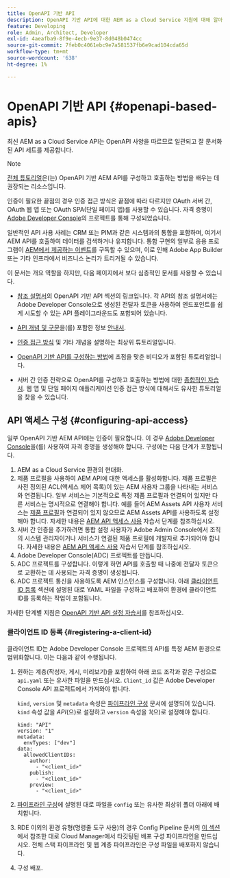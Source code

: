 ```yaml
---
title: OpenAPI 기반 API
description: OpenAPI 기반 API에 대한 AEM as a Cloud Service 지원에 대해 알아보기
feature: Developing
role: Admin, Architect, Developer
exl-id: 4aeafba9-8f9e-4ecb-9e37-8d048b0474cc
source-git-commit: 7feb0c4061ebc9e7a581537fb6e9cad104cda65d
workflow-type: tm+mt
source-wordcount: '638'
ht-degree: 1%

---
```


# OpenAPI 기반 API {#openapi-based-apis}

최신 AEM as a Cloud Service API는 OpenAPI 사양을 따르므로 일관되고 잘 문서화된 API 세트를 제공합니다.

>[!NOTE]
>
> [전체 튜토리얼](https://experienceleague.adobe.com/ko/docs/experience-manager-learn/cloud-service/aem-apis/invoke-openapi-based-aem-apis)은(는) OpenAPI 기반 AEM API를 구성하고 호출하는 방법을 배우는 데 권장되는 리소스입니다.

인증이 필요한 끝점의 경우 인증 접근 방식은 끝점에 따라 다르지만 OAuth 서버 간, OAuth 웹 앱 또는 OAuth SPA(단일 페이지 앱)를 사용할 수 있습니다. 자격 증명이 [Adobe Developer Console](https://developer.adobe.com/developer-console/)의 프로젝트를 통해 구성되었습니다.

일반적인 API 사용 사례는 CRM 또는 PIM과 같은 시스템과의 통합을 포함하며, 여기서 AEM API를 호출하여 데이터를 검색하거나 유지합니다. 통합 구현의 일부로 응용 프로그램이 [AEM에서 제공하는 이벤트](https://experienceleague.adobe.com/en/docs/experience-manager-learn/cloud-service/aem-eventing/overview)를 구독할 수 있으며, 이로 인해 Adobe App Builder 또는 기타 인프라에서 비즈니스 논리가 트리거될 수 있습니다.

이 문서는 개요 역할을 하지만, 다음 페이지에서 보다 심층적인 문서를 사용할 수 있습니다.

* [참조 설명서](https://developer.adobe.com/experience-cloud/experience-manager-apis/)의 OpenAPI 기반 API 섹션의 링크입니다. 각 API의 참조 설명서에는 Adobe Developer Console으로 생성된 전달자 토큰을 사용하여 엔드포인트를 쉽게 시도할 수 있는 API 플레이그라운드도 포함되어 있습니다.

* [API 개념 및 구문](https://developer.adobe.com/experience-cloud/experience-manager-apis/guides/how-to/)을(를) 포함한 정보 [안내서](https://developer.adobe.com/experience-cloud/experience-manager-apis/guides/).

* [인증 접근 방식](https://experienceleague.adobe.com/en/docs/experience-manager-learn/cloud-service/aem-apis/openapis/overview#authentication-support) 및 기타 개념을 설명하는 최상위 튜토리얼입니다.

* [OpenAPI 기반 API를 구성하는 방법](https://experienceleague.adobe.com/en/docs/experience-manager-learn/cloud-service/aem-apis/openapis/setup)에 초점을 맞춘 비디오가 포함된 튜토리얼입니다.

* 서버 간 인증 전략으로 OpenAPI를 구성하고 호출하는 방법에 대한 [종합적인 자습서](https://experienceleague.adobe.com/ko/docs/experience-manager-learn/cloud-service/aem-apis/invoke-openapi-based-aem-apis). 웹 앱 및 단일 페이지 애플리케이션 인증 접근 방식에 대해서도 유사한 튜토리얼을 찾을 수 있습니다.

## API 액세스 구성 {#configuring-api-access}

일부 OpenAPI 기반 AEM API에는 인증이 필요합니다. 이 경우 [Adobe Developer Console](https://developer.adobe.com/developer-console/)을(를) 사용하여 자격 증명을 생성해야 합니다. 구성에는 다음 단계가 포함됩니다.

1. AEM as a Cloud Service 환경의 현대화.
1. 제품 프로필을 사용하여 AEM API에 대한 액세스를 활성화합니다. 제품 프로필은 사전 정의된 ACL(액세스 제어 목록)이 있는 AEM 사용자 그룹을 나타내는 서비스와 연결됩니다. 일부 서비스는 기본적으로 특정 제품 프로필과 연결되어 있지만 다른 서비스는 명시적으로 연결해야 합니다. 예를 들어 AEM Assets API 사용자 서비스는 [제품 프로필](/help/onboarding/aem-cs-team-product-profiles.md#aem-product-profiles)과 연결되어 있지 않으므로 AEM Assets API를 사용하도록 설정해야 합니다. 자세한 내용은 [AEM API 액세스 사용](https://experienceleague.adobe.com/en/docs/experience-manager-learn/cloud-service/aem-apis/openapis/setup#enable-aem-apis-access) 자습서 단계를 참조하십시오.
1. 서버 간 인증을 추가하려면 통합 설정 사용자가 Adobe Admin Console에서 조직의 시스템 관리자이거나 서비스가 연결된 제품 프로필에 개발자로 추가되어야 합니다. 자세한 내용은 [AEM API 액세스 사용](https://experienceleague.adobe.com/en/docs/experience-manager-learn/cloud-service/aem-apis/openapis/setup#enable-aem-apis-access) 자습서 단계를 참조하십시오.
1. Adobe Developer Console(ADC) 프로젝트를 만듭니다.
1. ADC 프로젝트를 구성합니다. 이렇게 하면 API를 호출할 때 나중에 전달자 토큰으로 교환하는 데 사용되는 자격 증명이 생성됩니다.
1. ADC 프로젝트 통신을 사용하도록 AEM 인스턴스를 구성합니다. 아래 [클라이언트 ID 등록](#registering-a-client-id) 섹션에 설명된 대로 YAML 파일을 구성하고 배포하여 환경에 클라이언트 ID를 등록하는 작업이 포함됩니다.

자세한 단계별 지침은 [OpenAPI 기반 API 설정 자습서](https://experienceleague.adobe.com/en/docs/experience-manager-learn/cloud-service/aem-apis/openapis/setup)를 참조하십시오.

### 클라이언트 ID 등록 {#registering-a-client-id}

클라이언트 ID는 Adobe Developer Console 프로젝트의 API를 특정 AEM 환경으로 범위화합니다. 이는 다음과 같이 수행됩니다.

1. 원하는 계층(작성자, 게시, 미리보기)을 포함하여 아래 코드 조각과 같은 구성으로 `api.yaml` 또는 유사한 파일을 만드십시오. `Client_id` 값은 Adobe Developer Console API 프로젝트에서 가져와야 합니다.

   `kind`, `version` 및 `metadata` 속성은 [파이프라인 구성](/help/operations/config-pipeline.md#common-syntax) 문서에 설명되어 있습니다. `kind` 속성 값을 *API*(으)로 설정하고 `version` 속성을 *1*(으)로 설정해야 합니다.

   ```
   kind: "API"
   version: "1"
   metadata:
     envTypes: ["dev"]
   data:
     allowedClientIDs:
       author:
         - "<client_id>"
       publish:
         - "<client_id>"
       preview:
         - "<client_id>"
   ```

1. [파이프라인 구성](/help/operations/config-pipeline.md#folder-structure)에 설명된 대로 파일을 `config` 또는 유사한 최상위 폴더 아래에 배치합니다.
1. RDE 이외의 환경 유형(명령줄 도구 사용)의 경우 Config Pipeline 문서의 [이 섹션](/help/operations/config-pipeline.md#creating-and-managing)에서 참조한 대로 Cloud Manager에서 타깃팅된 배포 구성 파이프라인을 만드십시오. 전체 스택 파이프라인 및 웹 계층 파이프라인은 구성 파일을 배포하지 않습니다.
1. 구성 배포.
